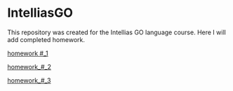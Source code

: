 # IntelliasGO

This repository was created for the Intellias GO language course. Here I will add completed homework.

[homework #_1](https://github.com/vnSasa/IntelliasGO/tree/homework_%23_1)

[homework_#_2](https://github.com/vnSasa/IntelliasGO/tree/homework_%23_2)

[homework_#_3](https://github.com/vnSasa/IntelliasGO/tree/homework_%23_3)
